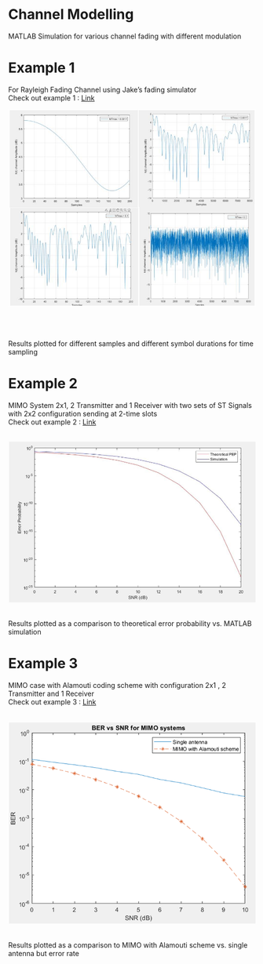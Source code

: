 # Channel Modelling
MATLAB Simulation for various channel fading with different modulation


# Example 1
For Rayleigh Fading Channel using Jake’s fading simulator 
<br /> Check out example 1 : [Link](https://github.com/tahenan/ChannelModelling/blob/main/example1.m)
<br />

 ![alt text](https://github.com/tahenan/ChannelModelling/blob/main/photos/hw1.png)

<br />


<br />

Results plotted for different samples and different symbol durations for time sampling 

# Example 2 
MIMO System 2x1, 2 Transmitter and 1 Receiver with two sets of ST Signals with 2x2 configuration sending at 2-time slots
<br /> Check out example 2 : [Link](https://github.com/tahenan/ChannelModelling/blob/main/example2.m)
<br />
<br />

 ![alt text](https://github.com/tahenan/ChannelModelling/blob/main/photos/hw2.png)

<br />
Results plotted as a comparison to theoretical error probability vs. MATLAB simulation

# Example 3 
MIMO case with Alamouti coding scheme with configuration 2x1 , 2 Transmitter and 1 Receiver 
<br /> Check out example 3 : [Link](https://github.com/tahenan/ChannelModelling/blob/main/example3.m)
<br />
<br />

 ![alt text](https://github.com/tahenan/ChannelModelling/blob/main/photos/hw3.png)

<br />
Results plotted as a comparison to MIMO with Alamouti scheme vs. single antenna but error rate
